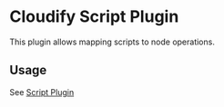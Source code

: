 # Cloudify Script Plugin

This plugin allows mapping scripts to node operations.

## Usage

See [Script Plugin](http://getcloudify.org/guide/3.0/script-plugin.html)
